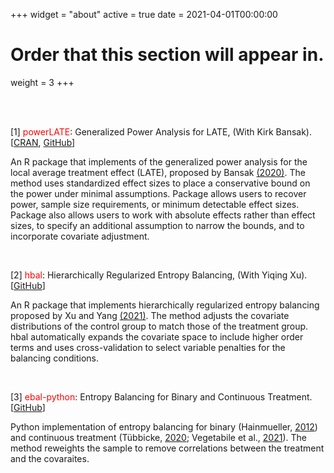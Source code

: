 +++
widget = "about"
active = true
date = 2021-04-01T00:00:00

# Order that this section will appear in.
weight = 3
+++

<br/><br/>

[1] <span style="color:red"> powerLATE</span>: Generalized Power Analysis for LATE, (With Kirk Bansak). [[CRAN](https://cran.r-project.org/web/packages/powerLATE/index.html), [GitHub](https://github.com/kbansak/powerLATE)]

An R package that implements of the generalized power analysis for the local average treatment effect (LATE), proposed by Bansak [(2020)](https://doi:10.1214/19-STS732). The method uses standardized effect sizes to place a conservative bound on the power under minimal assumptions. Package allows users to recover power, sample size requirements, or minimum detectable effect sizes. Package also allows users to work with absolute effects rather than effect sizes, to specify an additional assumption to narrow the bounds, and to incorporate covariate adjustment.

<br/>

[2] <span style="color:red"> hbal</span>: Hierarchically Regularized Entropy Balancing, (With Yiqing Xu). [[GitHub](https://github.com/xuyiqing/hbal)]

An R package that implements hierarchically regularized entropy balancing proposed by Xu and Yang [(2021)](https://papers.ssrn.com/sol3/papers.cfm?abstract_id=3807620). The method adjusts the covariate distributions of the control group to match those of the treatment group. hbal automatically expands the covariate space to include higher order terms and uses cross-validation to select variable penalties for the balancing conditions.

<br/>

[3] <span style="color:red"> ebal-python</span>: Entropy Balancing for Binary and Continuous Treatment. [[GitHub](https://github.com/EddieYang211/ebal-python)]

Python implementation of entropy balancing for binary (Hainmueller, [2012](https://web.stanford.edu/~jhain/Paper/PA2012.pdf)) and continuous treatment (Tübbicke, [2020](https://arxiv.org/abs/2001.06281); Vegetabile et al., [2021](https://arxiv.org/pdf/2003.02938.pdf)). The method reweights the sample to remove correlations between the treatment and the covaraites.

<br/><br/>
